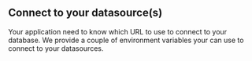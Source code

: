 


##  Connect to your datasource(s)

Your application need to know which URL to use to connect to your database. We provide a couple of environment variables your can use to connect to your datasources.

